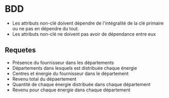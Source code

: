 # BDD

 - Les attributs non-clé doivent dépendre de l'intégralité de la clé primaire ou ne pas en dépendre du tout.
 - Les attributs non-clé ne doivent pas avoir de dépendance entre eux

## Requetes

 - Présence du fournisseur dans les départements
 - Départements dans lesquels est distribuée chaque énergie
 - Centres et énergie du fournisseur dans le département
 - Revenu total du dépaertement
 - Quantité de chaque énergie distribuée dans chaque département
 - Revenu pour chaque énergie dans chaque département
